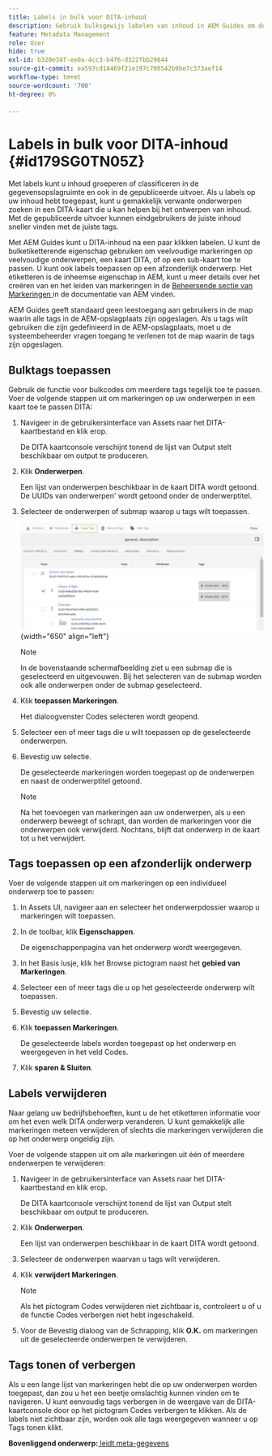 ```yaml
---
title: Labels in bulk voor DITA-inhoud
description: Gebruik bulksgewijs labelen van inhoud in AEM Guides om de ontdekkingsmogelijkheden voor DITA-inhoud te verbeteren. Leer hoe u bulkcodes op één of meerdere onderwerpen toepast, verwijdert, weergeeft of verbergt.
feature: Metadata Management
role: User
hide: true
exl-id: b320e34f-ee0a-4cc3-b4f6-d322fbb29844
source-git-commit: ea597cd14469f21e197c700542b9be7c373aef14
workflow-type: tm+mt
source-wordcount: '700'
ht-degree: 0%

---
```


# Labels in bulk voor DITA-inhoud {#id179SG0TN05Z}

Met labels kunt u inhoud groeperen of classificeren in de gegevensopslagruimte en ook in de gepubliceerde uitvoer. Als u labels op uw inhoud hebt toegepast, kunt u gemakkelijk verwante onderwerpen zoeken in een DITA-kaart die u kan helpen bij het ontwerpen van inhoud. Met de gepubliceerde uitvoer kunnen eindgebruikers de juiste inhoud sneller vinden met de juiste tags.

Met AEM Guides kunt u DITA-inhoud na een paar klikken labelen. U kunt de bulketiketterende eigenschap gebruiken om veelvoudige markeringen op veelvoudige onderwerpen, een kaart DITA, of op een sub-kaart toe te passen. U kunt ook labels toepassen op een afzonderlijk onderwerp. Het etiketteren is de inheemse eigenschap in AEM, kunt u meer details over het creëren van en het leiden van markeringen in de [ Beheersende sectie van Markeringen ](https://experienceleague.adobe.com/docs/experience-manager-cloud-service/sites/authoring/features/tags.html?lang=en) in de documentatie van AEM vinden.

AEM Guides geeft standaard geen leestoegang aan gebruikers in de map waarin alle tags in de AEM-opslagplaats zijn opgeslagen. Als u tags wilt gebruiken die zijn gedefinieerd in de AEM-opslagplaats, moet u de systeembeheerder vragen toegang te verlenen tot de map waarin de tags zijn opgeslagen.

## Bulktags toepassen

Gebruik de functie voor bulkcodes om meerdere tags tegelijk toe te passen. Voer de volgende stappen uit om markeringen op uw onderwerpen in een kaart toe te passen DITA:

1. Navigeer in de gebruikersinterface van Assets naar het DITA-kaartbestand en klik erop.

   De DITA kaartconsole verschijnt tonend de lijst van Output stelt beschikbaar om output te produceren.

1. Klik **Onderwerpen**.

   Een lijst van onderwerpen beschikbaar in de kaart DITA wordt getoond. De UUIDs van onderwerpen&#39; wordt getoond onder de onderwerptitel.

1. Selecteer de onderwerpen of submap waarop u tags wilt toepassen.

   ![](images/apply-tags-uuid.png){width="650" align="left"}


   >[!NOTE]
   >
   > In de bovenstaande schermafbeelding ziet u een submap die is geselecteerd en uitgevouwen. Bij het selecteren van de submap worden ook alle onderwerpen onder de submap geselecteerd.

1. Klik **toepassen Markeringen**.

   Het dialoogvenster Codes selecteren wordt geopend.

1. Selecteer een of meer tags die u wilt toepassen op de geselecteerde onderwerpen.

1. Bevestig uw selectie.

   De geselecteerde markeringen worden toegepast op de onderwerpen en naast de onderwerptitel getoond.

   >[!NOTE]
   >
   > Na het toevoegen van markeringen aan uw onderwerpen, als u een onderwerp beweegt of schrapt, dan worden de markeringen voor die onderwerpen ook verwijderd. Nochtans, blijft dat onderwerp in de kaart tot u het verwijdert.


## Tags toepassen op een afzonderlijk onderwerp

Voer de volgende stappen uit om markeringen op een individueel onderwerp toe te passen:

1. In Assets UI, navigeer aan en selecteer het onderwerpdossier waarop u markeringen wilt toepassen.

1. In de toolbar, klik **Eigenschappen**.

   De eigenschappenpagina van het onderwerp wordt weergegeven.

1. In het Basis lusje, klik het Browse pictogram naast het **gebied van Markeringen**.

1. Selecteer een of meer tags die u op het geselecteerde onderwerp wilt toepassen.

1. Bevestig uw selectie.

1. Klik **toepassen Markeringen**.

   De geselecteerde labels worden toegepast op het onderwerp en weergegeven in het veld Codes.

1. Klik **sparen &amp; Sluiten**.


## Labels verwijderen

Naar gelang uw bedrijfsbehoeften, kunt u de het etiketteren informatie voor om het even welk DITA onderwerp veranderen. U kunt gemakkelijk alle markeringen meteen verwijderen of slechts die markeringen verwijderen die op het onderwerp ongeldig zijn.

Voer de volgende stappen uit om alle markeringen uit één of meerdere onderwerpen te verwijderen:

1. Navigeer in de gebruikersinterface van Assets naar het DITA-kaartbestand en klik erop.

   De DITA kaartconsole verschijnt tonend de lijst van Output stelt beschikbaar om output te produceren.

1. Klik **Onderwerpen**.

   Een lijst van onderwerpen beschikbaar in de kaart DITA wordt getoond.

1. Selecteer de onderwerpen waarvan u tags wilt verwijderen.

1. Klik **verwijdert Markeringen**.

   >[!NOTE]
   >
   > Als het pictogram Codes verwijderen niet zichtbaar is, controleert u of u de functie Codes verbergen niet hebt ingeschakeld.

1. Voor de Bevestig dialoog van de Schrapping, klik **O.K.** om markeringen uit de geselecteerde onderwerpen te verwijderen.


## Tags tonen of verbergen

Als u een lange lijst van markeringen hebt die op uw onderwerpen worden toegepast, dan zou u het een beetje omslachtig kunnen vinden om te navigeren. U kunt eenvoudig tags verbergen in de weergave van de DITA-kaartconsole door op het pictogram Codes verbergen te klikken. Als de labels niet zichtbaar zijn, worden ook alle tags weergegeven wanneer u op Tags tonen klikt.

**Bovenliggend onderwerp:**[ leidt meta-gegevens ](manage-metadata.md)
